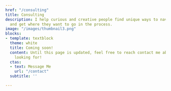 ```yaml
---
href: "/consulting"
title: Consulting
description: I help curious and creative people find unique ways to navigate life
  and get where they want to go in the process.
image: "/images/thumbnail3.png"
blocks:
- template: textblock
  theme: white
  title: Coming soon!
  content: Until this page is updated, feel free to reach contact me about what you're
    looking for!
  ctas:
  - text: Message Me
    url: "/contact"
  subtitle: ''

---
```

